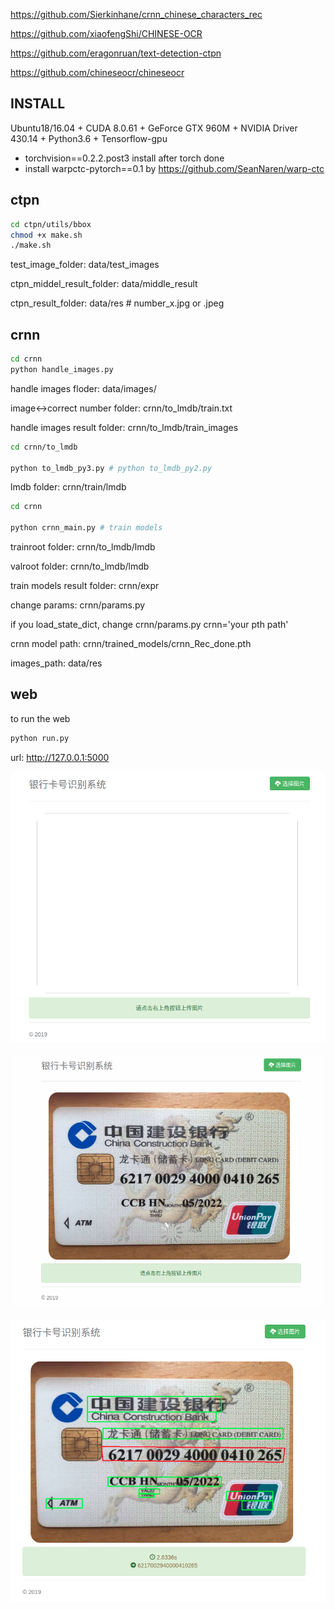 https://github.com/Sierkinhane/crnn_chinese_characters_rec

https://github.com/xiaofengShi/CHINESE-OCR

https://github.com/eragonruan/text-detection-ctpn

https://github.com/chineseocr/chineseocr

## INSTALL

Ubuntu18/16.04 + CUDA 8.0.61 + GeForce GTX 960M + NVIDIA Driver 430.14 + Python3.6 + Tensorflow-gpu


- torchvision==0.2.2.post3 install after torch done
- install warpctc-pytorch==0.1 by https://github.com/SeanNaren/warp-ctc

## ctpn

```bash
cd ctpn/utils/bbox
chmod +x make.sh
./make.sh
```

test_image_folder: data/test_images

ctpn_middel_result_folder: data/middle_result

ctpn_result_folder: data/res # number_x.jpg or .jpeg

## crnn

```bash
cd crnn
python handle_images.py
```
handle images floder: data/images/

image<->correct number folder: crnn/to_lmdb/train.txt

handle images result folder: crnn/to_lmdb/train_images

```bash
cd crnn/to_lmdb

python to_lmdb_py3.py # python to_lmdb_py2.py 
```

lmdb folder: crnn/train/lmdb

```bash
cd crnn

python crnn_main.py # train models

```
trainroot folder: crnn/to_lmdb/lmdb

valroot folder: crnn/to_lmdb/lmdb

train models result folder: crnn/expr

change params: crnn/params.py

if you load_state_dict, change crnn/params.py crnn='your pth path'

crnn model path: crnn/trained_models/crnn_Rec_done.pth

images_path: data/res


## web

to run the web

```python
python run.py
```

url: http://127.0.0.1:5000

![index](static/img/index.png)

![uploading](static/img/uploading.png)

![result](static/img/result.png)
